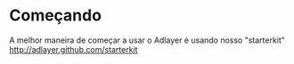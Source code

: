 # Começando

A melhor maneira de começar a usar o Adlayer é usando nosso "starterkit"
http://adlayer.github.com/starterkit